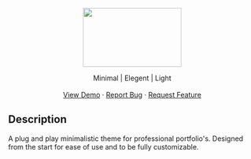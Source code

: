 <p align="center">
  <img width="200" height="120" src="https://user-images.githubusercontent.com/28715013/56476163-a0a65d80-648b-11e9-9c47-426c92b56939.png">
</p>

<p align="center">
    Minimal | Elegent | Light 
    <br />
    <br />
    <a href="https://github.com/othneildrew/Best-README-Template">View Demo</a>
    ·
    <a href="https://github.com/othneildrew/Best-README-Template/issues">Report Bug</a>
    ·
    <a href="https://github.com/othneildrew/Best-README-Template/issues">Request Feature</a>
  </p>

## Description
A plug and play minimalistic theme for professional portfolio's. Designed from the start for ease of use and to be fully customizable. 

